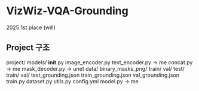 # VizWiz-VQA-Grounding
2025 1st place (will)

## Project 구조
project/
    models/
        __init__.py
        image_encoder.py
        text_encoder.py -> me
        concat.py -> me
        mask_decoder.py -> unet 
    data/
        binary_masks_png/
            train/
            val/
        test/
        train/
        val/
        test_grounding.json
        train_grounding.json
        val_grounding.json
    train.py
    dataset.py
    utils.py
    config.yml
    model.py -> me

